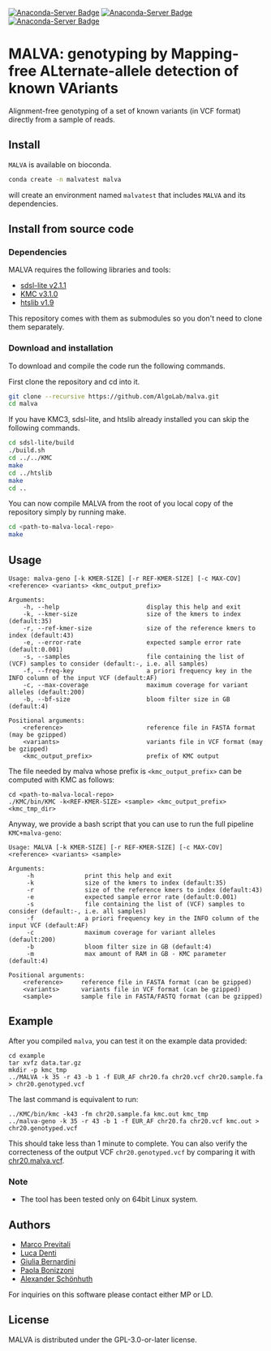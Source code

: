[![Anaconda-Server Badge](https://anaconda.org/bioconda/malva/badges/installer/conda.svg)](https://conda.anaconda.org/bioconda)
[![Anaconda-Server Badge](https://anaconda.org/bioconda/malva/badges/platforms.svg)](https://anaconda.org/bioconda/malva)
[![Anaconda-Server Badge](https://anaconda.org/bioconda/malva/badges/license.svg)](https://anaconda.org/bioconda/malva)

# MALVA: genotyping by Mapping-free ALternate-allele detection of known VAriants

Alignment-free genotyping of a set of known variants (in VCF format) directly from a sample of reads.

## Install

`MALVA` is available on bioconda.
```bash
conda create -n malvatest malva
```
will create an environment named `malvatest` that includes `MALVA` and its dependencies.

## Install from source code

### Dependencies

MALVA requires the following libraries and tools:

* [sdsl-lite v2.1.1](https://github.com/simongog/sdsl-lite/tree/v2.1.1)
* [KMC v3.1.0](https://github.com/refresh-bio/KMC/tree/v3.1.0)
* [htslib v1.9](https://github.com/samtools/htslib/tree/1.9)

This repository comes with them as submodules so you don't need to clone them separately.

### Download and installation

To download and compile the code run the following commands.

First clone the repository and cd into it.

```bash
git clone --recursive https://github.com/AlgoLab/malva.git
cd malva
```

If you have KMC3, sdsl-lite, and htslib already installed you can skip the following commands.

```bash
cd sdsl-lite/build
./build.sh
cd ../../KMC
make
cd ../htslib
make
cd ..
```

You can now compile MALVA from the root of you local copy of the repository simply by running make.

```bash
cd <path-to-malva-local-repo>
make
```

## Usage
```
Usage: malva-geno [-k KMER-SIZE] [-r REF-KMER-SIZE] [-c MAX-COV] <reference> <variants> <kmc_output_prefix>

Arguments:
    -h, --help                        display this help and exit
    -k, --kmer-size                   size of the kmers to index (default:35)
    -r, --ref-kmer-size               size of the reference kmers to index (default:43)
    -e, --error-rate                  expected sample error rate (default:0.001)
    -s, --samples                     file containing the list of (VCF) samples to consider (default:-, i.e. all samples)
    -f, --freq-key                    a priori frequency key in the INFO column of the input VCF (default:AF)
    -c, --max-coverage                maximum coverage for variant alleles (default:200)
    -b, --bf-size                     bloom filter size in GB (default:4)

Positional arguments:
    <reference>                       reference file in FASTA format (may be gzipped)
    <variants>                        variants file in VCF format (may be gzipped)
    <kmc_output_prefix>               prefix of KMC output
```

The file needed by malva whose prefix is `<kmc_output_prefix>` can be computed with KMC as follows:
```
cd <path-to-malva-local-repo>
./KMC/bin/KMC -k<REF-KMER-SIZE> <sample> <kmc_output_prefix> <kmc_tmp_dir>
```

Anyway, we provide a bash script that you can use to run the full pipeline `KMC+malva-geno`:
```
Usage: MALVA [-k KMER-SIZE] [-r REF-KMER-SIZE] [-c MAX-COV] <reference> <variants> <sample>

Arguments:
     -h              print this help and exit
     -k              size of the kmers to index (default:35)
     -r              size of the reference kmers to index (default:43)
     -e              expected sample error rate (default:0.001)
     -s              file containing the list of (VCF) samples to consider (default:-, i.e. all samples)
     -f              a priori frequency key in the INFO column of the input VCF (default:AF)
     -c              maximum coverage for variant alleles (default:200)
     -b              bloom filter size in GB (default:4)
     -m              max amount of RAM in GB - KMC parameter (default:4)

Positional arguments:
    <reference>     reference file in FASTA format (can be gzipped)
    <variants>      variants file in VCF format (can be gzipped)
    <sample>        sample file in FASTA/FASTQ format (can be gzipped)
```

## Example
After you compiled `malva`, you can test it on the example data provided:
```
cd example
tar xvfz data.tar.gz
mkdir -p kmc_tmp
../MALVA -k 35 -r 43 -b 1 -f EUR_AF chr20.fa chr20.vcf chr20.sample.fa > chr20.genotyped.vcf
```

The last command is equivalent to run:
```
../KMC/bin/kmc -k43 -fm chr20.sample.fa kmc.out kmc_tmp
../malva-geno -k 35 -r 43 -b 1 -f EUR_AF chr20.fa chr20.vcf kmc.out > chr20.genotyped.vcf
```

This should take less than 1 minute to complete. You can also verify
the correcteness of the output VCF `chr20.genotyped.vcf` by comparing
it with [chr20.malva.vcf](https://github.com/AlgoLab/malva/blob/master/example/chr20.malva.vcf).

### Note
- The tool has been tested only on 64bit Linux system.

## Authors

* [Marco Previtali](https://algolab.eu/people/previtali/)
* [Luca Denti](https://algolab.eu/people/luca-denti/)
* [Giulia Bernardini](https://algolab.eu/people/giulia-bernardini)
* [Paola Bonizzoni](https://algolab.eu/people/bonizzoni/)
* [Alexander Schönhuth](https://homepages.cwi.nl/~as/)

For inquiries on this software please contact either MP or LD.

## License
MALVA is distributed under the GPL-3.0-or-later license.
